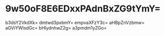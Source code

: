 # 9w50oF8E6EDxxPAdnBxZG9tYmY=
b3dsY2VkdXk=
dmtwd3pxbmY=
empvaXFzY3c=
aHBpZnVzbmw=
aGViYWlsdGc=
bHlydnhwZ2g=
a3pmdm1yZGo=
